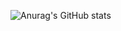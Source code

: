 ![Anurag's GitHub stats](https://github-readme-stats.vercel.app/api?username=BekzodDevv&show_icons=true&theme=dracula)
